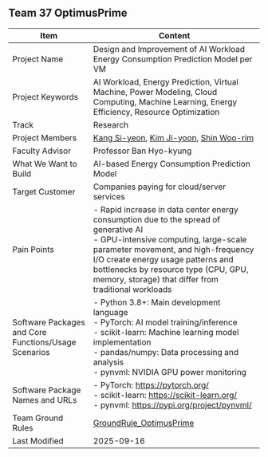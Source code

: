 ## Team 37 OptimusPrime

|Item|Content|
|---|---|
|Project Name|Design and Improvement of AI Workload Energy Consumption Prediction Model per VM|
|Project Keywords|AI Workload, Energy Prediction, Virtual Machine, Power Modeling, Cloud Computing, Machine Learning, Energy Efficiency, Resource Optimization|
|Track|Research|
|Project Members|[Kang Si-yeon](https://github.com/uoehisx), [Kim Ji-yoon](https://github.com/horokkk), [Shin Woo-rim](https://github.com/RainyForest23)|
|Faculty Advisor|Professor Ban Hyo-kyung|
|What We Want to Build|AI-based Energy Consumption Prediction Model|
|Target Customer|Companies paying for cloud/server services|
|Pain Points|- Rapid increase in data center energy consumption due to the spread of generative AI<br> - GPU-intensive computing, large-scale parameter movement, and high-frequency I/O create energy usage patterns and bottlenecks by resource type (CPU, GPU, memory, storage) that differ from traditional workloads|
|Software Packages and Core Functions/Usage Scenarios|- Python 3.8+: Main development language <br> - PyTorch: AI model training/inference <br> - scikit-learn: Machine learning model implementation <br> - pandas/numpy: Data processing and analysis <br> - pynvml: NVIDIA GPU power monitoring|
|Software Package Names and URLs|- PyTorch: https://pytorch.org/<br> - scikit-learn: https://scikit-learn.org/<br>- pynvml: https://pypi.org/project/pynvml/|
|Team Ground Rules|[GroundRule_OptimusPrime](https://github.com/Team37-OptimusPrime/optimusprime/blob/main/GroundRule.md)|
|Last Modified|2025-09-16|
